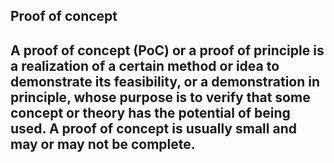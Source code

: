 <h2>Proof of concept<h2>

A proof of concept (PoC) or a proof of principle is a realization of a certain method or idea to demonstrate its feasibility, or a demonstration in principle, whose purpose is to verify that some concept or theory has the potential of being used. A proof of concept is usually small and may or may not be complete.
